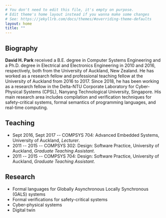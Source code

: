 ```yaml
---
# You don't need to edit this file, it's empty on purpose.
# Edit theme's home layout instead if you wanna make some changes
# See: https://jekyllrb.com/docs/themes/#overriding-theme-defaults
layout: home
title: ""
---
```


## Biography
__David H. Park__ received a B.E. degree in Computer Systems Engineering and a Ph.D. degree in Electrical and Electronics Engineering in 2010 and 2016, respectively, both from the University of Auckland, New Zealand. He has worked as a research fellow and professional teaching fellow at the University of Auckland from 2016 to 2017. Since 2018, he has been working as a research fellow in the Delta-NTU Corporate Laboratory for Cyber-Physical Systems (CPSL), Nanyang Technological University, Singapore. His main research area includes compilation and verification techniques for safety-critical systems, formal semantics of programming languages, and real-time computing.

## Teaching
- Sept 2016, Sept 2017 -- COMPSYS 704: Advanced Embedded Systems, University of Auckland, _Lecturer_. 
- 2011 -- 2015 -- COMPSYS 302: Design: Software Practice, University of Auckland, _Graduate Teaching Assistant_. 
- 2011 -- 2015 -- COMPSYS 704: Design: Software Practice, University of Auckland, _Graduate Teaching Assistant_. 

## Research

- Formal languages for Globally Asynchronous Locally Synchronous (GALS) systems
- Formal verifications for safety-critical systems
- Cyber-physical systems
- Digital twin
